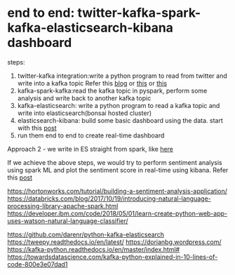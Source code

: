 # end to end: twitter-kafka-spark-kafka-elasticsearch-kibana dashboard
steps:
1. twitter-kafka integration:write a python program to read from twitter and write into a kafka topic
Refer this [blog](http://adilmoujahid.com/posts/2014/07/twitter-analytics/) or [this](http://people.ischool.berkeley.edu/~qianyu/my_ds_projects/twitter_sentiment_proj) or [this](https://dorianbg.wordpress.com/2017/11/11/ingesting-realtime-tweets-using-apache-kafka-tweepy-and-python/)  
2. kafka-spark-kafka:read the kafka topic in pyspark, perform some analysis and write back to another kafka topic  
3. kafka-elasticsearch: write a python program to read a kafka topic and write into elasticsearch(bonsai hosted cluster)  
4. elasticsearch-kibana: build some basic dashboard using the data. start with this [post](https://docs.bonsai.io/article/111-using-kibana-with-bonsai)  
5. run them end to end to create real-time dashboard  

Approach 2 - we write in ES straight from spark, like [here](https://www.bmc.com/blogs/write-apache-spark-elasticsearch-python/)

If we achieve the above steps, we would try to perform sentiment analysis using spark ML and plot the sentiment score in real-time using kibana. Refer this [post](https://towardsdatascience.com/sentiment-analysis-with-pyspark-bc8e83f80c35)

https://hortonworks.com/tutorial/building-a-sentiment-analysis-application/
https://databricks.com/blog/2017/10/19/introducing-natural-language-processing-library-apache-spark.html
https://developer.ibm.com/code/2018/05/01/learn-create-python-web-app-uses-watson-natural-language-classifier/


https://github.com/darenr/python-kafka-elasticsearch
https://tweepy.readthedocs.io/en/latest/
https://dorianbg.wordpress.com/
https://kafka-python.readthedocs.io/en/master/index.html#
https://towardsdatascience.com/kafka-python-explained-in-10-lines-of-code-800e3e07dad1
